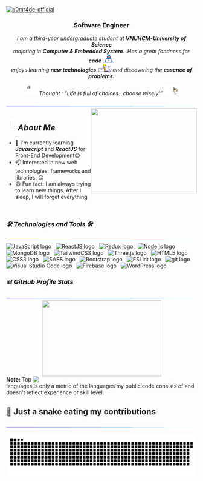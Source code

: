 <a href="#" target="_blank">
  <img src="svg/c0mr4de.svg" width="1200" alt="c0mr4de-official" />
</a>
<h3 align="center">Software Engineer</h3>
<p align="center">
  <em>
    I am a third-year undergraduate student at <b>VNUHCM-University of Science</b><br>majoring in <b>Computer & Embedded System</b>.
.Has a great fondness for <b>code</b> <img src="./images/Developer.gif" width="30px">
    <br>enjoys learning <b>new technologies</b> <img src="./images/Designer.gif" width="36px"> and discovering the <b>essence of problems.</b>
  </em> 
  <br>
  <img src="./images/dog_2.gif" width="50" /><i align="center">Thought : "Life is full of choices…choose wisely!”</i> <img src="./images/dog_1.gif" width="50" />
</p>
 <img src="./images/divider.gif" alt="">
 <img  align="right" width=280 height=225px  src="https://cdn.dribbble.com/users/1059583/screenshots/4171367/coding-freak.gif" width="400" />
 
## <img src="./images/stats.gif" width="30px">***About Me***
* 🌱 I'm currently learning ***Javascript*** and ***ReactJS*** for Front-End Development😍
* 📫 Interested in new web technologies, frameworks and libraries. 😉
* 😄 Fun fact: I am always trying to learn new things. After I sleep, I will forget everything

<br>

### ***🛠 Technologies and Tools 🛠***

 <img src="./images/divider.gif" alt="">
<!-- https://simpleicons.org/ -->
<span><img src="https://img.shields.io/badge/JavaScript-282C34?logo=javascript&logoColor=F7DF1E" alt="JavaScript logo" title="JavaScript" height="25" /></span>
&nbsp;
<span><img src="https://img.shields.io/badge/ReactJS-282C34?logo=react&logoColor=61DAFB" alt="ReactJS logo" title="ReactJS" height="25" /></span>
&nbsp;
<span><img src="https://img.shields.io/badge/Redux-282C34?logo=redux&logoColor=764ABC" alt="Redux logo" title="Redux" height="25" /></span>
&nbsp;
<span><img src="https://img.shields.io/badge/Node.js-282C34?logo=node.js&logoColor=00F200" alt="Node.js logo" title="Node.js" height="25" /></span>
&nbsp;
<span><img src="https://img.shields.io/badge/MongoDB-282C34?logo=mongodb&logoColor=47A248" alt="MongoDB logo" title="MongoDB" height="25" /></span>
&nbsp;
<span><img src="https://img.shields.io/badge/Tailwind%20CSS-282C34?logo=tailwind-css&logoColor=38B2AC" alt="TailwindCSS logo" title="TailwindCSS" height="25" /></span>
&nbsp;
<span><img src="https://img.shields.io/badge/Three.js-282C34?logo=three.js&logoColor=FFFFFF" alt="Three.js logo" title="Three.js" height="25" /></span>
&nbsp;
<span><img src="https://img.shields.io/badge/HTML5-282C34?logo=html5&logoColor=E34F26" alt="HTML5 logo" title="HTML5" height="25" /></span>
&nbsp;
<span><img src="https://img.shields.io/badge/CSS3-282C34?logo=css3&logoColor=1572B6" alt="CSS3 logo" title="CSS3" height="25" /></span>
&nbsp;
<span><img src="https://img.shields.io/badge/Sass-282C34?logo=sass&logoColor=CC6699" alt="SASS logo" title="SASS" height="25" /></span>
&nbsp;
<span><img src="https://img.shields.io/badge/Bootstrap-282C34?logo=bootstrap&logoColor=7952B3" alt="Bootstrap logo" title="Bootstrap" height="25" /></span>
&nbsp;
<span><img src="https://img.shields.io/badge/ESLint-282C34?logo=eslint&logoColor=4B32C3" alt="ESLint logo" title="ESLint" height="25" /></span>
&nbsp;
<span><img src="https://img.shields.io/badge/git-282C34?logo=git&logoColor=F05032" alt="git logo" title="git" height="25" /></span>
&nbsp;
<span><img src="https://img.shields.io/badge/VS%20Code-282C34?logo=visual-studio-code&logoColor=007ACC" alt="Visual Studio Code logo" title="Visual Studio Code" height="25" /></span>
&nbsp;
<span><img src="https://img.shields.io/badge/Firebase-282C34?logo=firebase&logoColor=FFCA28" alt="Firebase logo" title="Firebase" height="25" /></span>
&nbsp;
<span><img src="https://img.shields.io/badge/WordPress-282C34?logo=wordPress&logoColor=21759B" alt="WordPress logo" title="WordPress" height="25" /></span>
&nbsp;
<br>

### ***📊 GitHub Profile Stats***
 <img src="./images/divider.gif" alt="">
 
 <div align=center>
  <a href="#" title="c0mr4de">
    <img width="315" height="200" align="center" src="https://github-readme-stats.vercel.app/api/top-langs/?username=c0mr4deVN&hide=c%23,powershell,Mathematica,Ruby,Objective-C,Objective-C%2b%2b,Cuda&theme=tokyonight&langs_count=8&layout=compact&border_color=61dafb&text_color=ffffff&hide_border=true" />
  </a>

  <a href="#" title="c0mr4de">
    <img align="right" width="434" src="https://github-readme-stats.vercel.app/api?username=c0mr4deVN&show_icons=true&theme=tokyonight&border_color=61dafb&hide_border=true" />
  </a>
</div>
<b>Note:</b> Top languages is only a metric of the languages my public code consists of and doesn't reflect experience or skill level.
 
<h2> 🐍 Just a snake eating my contributions</h2>
 <img src="./images/divider.gif" alt="">

![snake gif](https://github.com/c0mr4dev/c0mr4dev/blob/output/github-contribution-grid-snake.svg)

